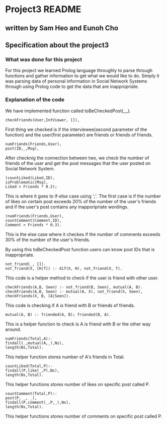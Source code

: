Project3 README
===
written by Sam Heo and Eunoh Cho
---

## Specification about the project3
### What was done for this project
For this project we learned Prolog language throughly to parse through functions and gather information to get what we would like to do. Simply it was parsing data of personal information in Social Network Systems through using Prolog code to get the data that are inappropriate.

### Explanation of the code
We have implemented function called toBeCheckedPost(_,_,_).
```
checkFriends(User,IntViewer, []),
```
First thing we checked is if the interviewee(second parameter of the function) and the user(first parameter) are friends or friends of friends. 
```
numFriends(Friends,User),
post(ID,_,Msg),
```
After checknig the connection between two, we check the number of friends of the user and get the post messages that the user posted on Social Network System.

```
(countLiked(Liked,ID),
isProblematic(Msg),
Liked > Friends * 0.2);
```
This is where it goes to if-else case using ';'.
The first case is if the number of likes on certain post exceeds 20% of the number of the user's friends and if the user's post contains any inapporipriate wordings.
```
(numFriends(Friends,User),
countComment(Comment,ID),
Comment > Friends * 0.3).
```
This is the else case where it checkes if the number of comments exceeds 30% of the number of the user's friends. 

By using this toBeCheckedPost function users can know post IDs that is inappropriate.

```
not_friend(_, []).
not_friend(X, [H|T]) :- dif(X, H), not_friend(X, T).
```
This code is a helper method to check if the user is friend with other user.

```
checkFriends(A,B, Seen) :- not_friend(B, Seen), mutual(A, B).
checkFriends(A,B, Seen) :- mutual(A, X), not_friend(X, Seen), checkFriends(X, B, [A|Seen]).
```
This code is checking if A is friend with B or friends of friends.

```
mutual(A, B) :- friended(A, B); friended(B, A).
```
This is a helper function to check is A is friend with B or the other way around.
```
numFriends(Total,A):- 
findall(_,mutual(A,_),Ns),
length(Ns,Total).
```
This helper function stores number of A's friends in Total.

```
countLiked(Total,P):-
findall(P,like(_,P),Ns),
length(Ns,Total).
```
This helper functions stores number of likes on specific post called P.

```
countComment(Total,P):-
post(P, _, _),
findall(P,comment(_,P,_),Ns),
length(Ns,Total).
```
This helper functions stores number of comments on specific post called P.